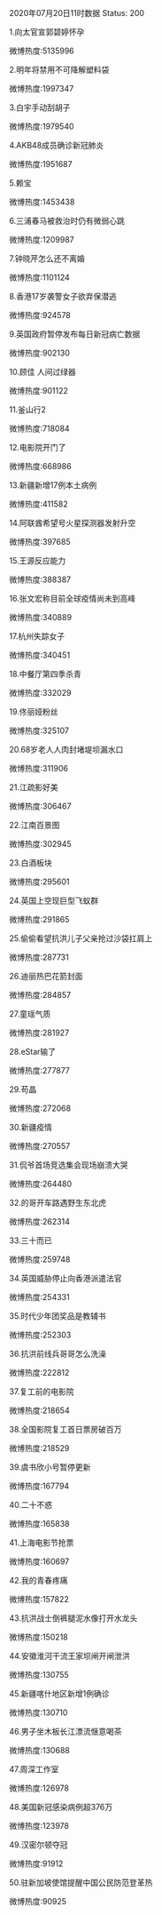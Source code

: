 2020年07月20日11时数据
Status: 200

1.向太官宣郭碧婷怀孕

微博热度:5135996

2.明年将禁用不可降解塑料袋

微博热度:1997347

3.白宇手动刮胡子

微博热度:1979540

4.AKB48成员确诊新冠肺炎

微博热度:1951687

5.赖宝

微博热度:1453438

6.三浦春马被救治时仍有微弱心跳

微博热度:1209987

7.钟晓芹怎么还不离婚

微博热度:1101124

8.香港17岁袭警女子欲弃保潜逃

微博热度:924578

9.英国政府暂停发布每日新冠病亡数据

微博热度:902130

10.顾佳 人间过绿器

微博热度:901122

11.釜山行2

微博热度:718084

12.电影院开门了

微博热度:668986

13.新疆新增17例本土病例

微博热度:411582

14.阿联酋希望号火星探测器发射升空

微博热度:397685

15.王源反应能力

微博热度:388387

16.张文宏称目前全球疫情尚未到高峰

微博热度:340889

17.杭州失踪女子

微博热度:340451

18.中餐厅第四季杀青

微博热度:332029

19.佟丽娅粉丝

微博热度:325107

20.68岁老人人肉封堵堤坝漏水口

微博热度:311906

21.江疏影好美

微博热度:306467

22.江南百景图

微博热度:302945

23.白酒板块

微博热度:295601

24.英国上空现巨型飞蚁群

微博热度:291865

25.偷偷看望抗洪儿子父亲抢过沙袋扛肩上

微博热度:287731

26.迪丽热巴花箭封面

微博热度:284857

27.童瑶气质

微博热度:281927

28.eStar输了

微博热度:277877

29.苟晶

微博热度:272068

30.新疆疫情

微博热度:270557

31.侃爷首场竞选集会现场崩溃大哭

微博热度:264480

32.的哥开车路遇野生东北虎

微博热度:262314

33.三十而已

微博热度:259748

34.英国威胁停止向香港派遣法官

微博热度:254331

35.时代少年团奖品是教辅书

微博热度:252303

36.抗洪前线兵哥哥怎么洗澡

微博热度:222812

37.复工前的电影院

微博热度:218654

38.全国影院复工首日票房破百万

微博热度:218529

39.虞书欣小号暂停更新

微博热度:167794

40.二十不惑

微博热度:165838

41.上海电影节抢票

微博热度:160697

42.我的青春疼痛

微博热度:157822

43.抗洪战士倒裤腿泥水像打开水龙头

微博热度:150218

44.安徽淮河干流王家坝闸开闸泄洪

微博热度:130755

45.新疆喀什地区新增1例确诊

微博热度:130710

46.男子坐木板长江漂流惬意喝茶

微博热度:130688

47.周深工作室

微博热度:126978

48.美国新冠感染病例超376万

微博热度:123978

49.汉密尔顿夺冠

微博热度:91912

50.驻新加坡使馆提醒中国公民防范登革热

微博热度:90925

